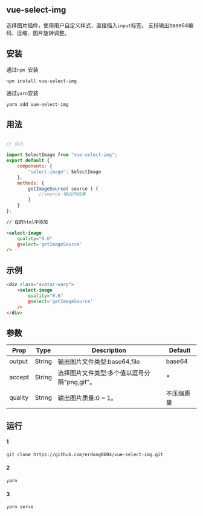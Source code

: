 ## vue-select-img

选择图片插件，使用用户自定义样式，直接插入`input`标签。
支持输出base64编码、压缩、图片旋转调整。

## 安装

通过`npm `安装

```
npm install vue-select-img
```

通过`yarn`安装

```
yarn add vue-select-img
```

## 用法


```javascript

// 引入

import SelectImage from "vue-select-img";
export default {
    components: {
        "select-image": SelectImage
    },
    methods: {
        getImageSource( source ) {
            //source 输出的结果
        }
    }
};
```

``` html
// 在的html中添加

<select-image
    quality="0.6"
    @select='getImageSource'
/>

```

## 示例

```html
<div class="avatar-warp">
    <select-image
        quality="0.6"
        @select='getImageSource'
    />
</div>

```



## 参数

| Prop    | Type   | Description                 | Default |
|---------|--------|-----------------------------|---------|
| output  | String | 输出图片文件类型:base64,file        | base64  |
| accept  | String | 选择图片文件类型:多个值以逗号分隔"png,gif"。 | \*      |
| quality | String | 输出图片质量:0 ~ 1。               | 不压缩质量   |




## 运行



#### 1

```
git clone https://github.com/erdong0604/vue-select-img.git
```

#### 2

```
yarn
```

#### 3

```
yarn serve
```


